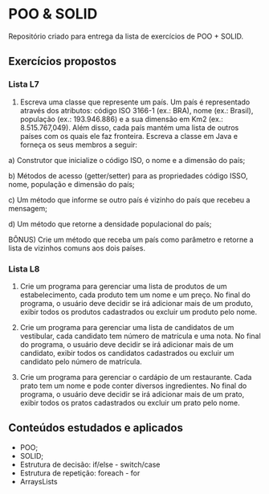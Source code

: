 # POO & SOLID
Repositório criado para entrega da lista de exercícios de POO + SOLID.

## Exercícios propostos
### Lista L7
1) Escreva uma classe que represente um país. Um país é representado através
dos atributos: código ISO 3166-1 (ex.: BRA), nome (ex.: Brasil), população (ex.:
193.946.886) e a sua dimensão em Km2 (ex.: 8.515.767,049). Além disso, cada
país mantém uma lista de outros países com os quais ele faz fronteira. Escreva a
classe em Java e forneça os seus membros a seguir:

a) Construtor que inicialize o código ISO, o nome e a dimensão do país;

b) Métodos de acesso (getter/setter) para as propriedades código ISSO, nome,
população e dimensão do país;

c) Um método que informe se outro país é vizinho do país que recebeu a
mensagem;

d) Um método que retorne a densidade populacional do país;

BÔNUS) Crie um método que receba um país como parâmetro e retorne a lista de
vizinhos comuns aos dois países.

### Lista L8
1. Crie um programa para gerenciar uma lista de produtos de um
estabelecimento, cada produto tem um nome e um preço. No final do programa, o
usuário deve decidir se irá adicionar mais de um produto, exibir todos os produtos
cadastrados ou excluir um produto pelo nome.

2. Crie um programa para gerenciar uma lista de candidatos de um vestibular,
cada candidato tem número de matrícula e uma nota. No final do programa, o
usuário deve decidir se irá adicionar mais de um candidato, exibir todos os
candidatos cadastrados ou excluir um candidato pelo número de matrícula.

3. Crie um programa para gerenciar o cardápio de um restaurante. Cada prato
tem um nome e pode conter diversos ingredientes. No final do programa, o
usuário deve decidir se irá adicionar mais de um prato, exibir todos os pratos
cadastrados ou excluir um prato pelo nome.

## Conteúdos estudados e aplicados
- POO;
- SOLID;
- Estrutura de decisão: if/else - switch/case
- Estrutura de repetição: foreach - for
- ArraysLists
